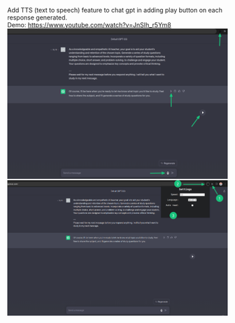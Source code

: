 Add TTS (text to speech) feature to chat gpt in adding play button on each response generated.  
Demo: https://www.youtube.com/watch?v=JnSIh_r5Ym8  
![Screen1](https://github.com/lp177/Chat-GPT-Voice/blob/master/screenshoots/screen1.png?raw=true)  
![Screen2](https://github.com/lp177/Chat-GPT-Voice/blob/master/screenshoots/screen2.png?raw=true)